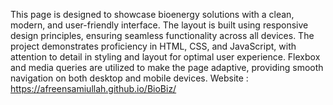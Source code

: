 This page is designed to showcase bioenergy solutions with a clean, modern, and user-friendly interface. The layout is built using responsive design principles, ensuring seamless functionality across all devices. The project demonstrates proficiency in HTML, CSS, and JavaScript, with attention to detail in styling and layout for optimal user experience. Flexbox and media queries are utilized to make the page adaptive, providing smooth navigation on both desktop and mobile devices.
Website : https://afreensamiullah.github.io/BioBiz/
